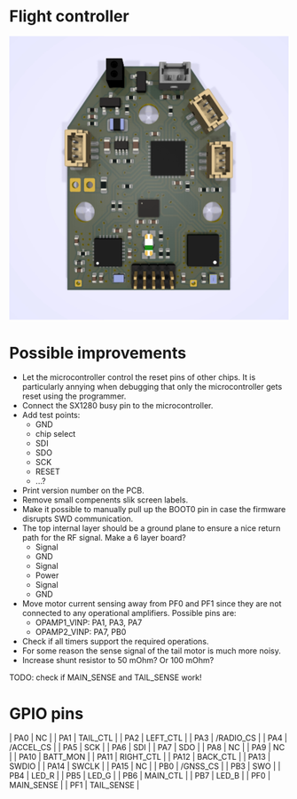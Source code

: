 # Flight controller

![rendering](pictures/pcb.webp)

# Possible improvements

- Let the microcontroller control the reset pins of other chips. It is
  particularly annying when debugging that only the microcontroller gets reset
  using the programmer.
- Connect the SX1280 busy pin to the microcontroller.
- Add test points:
  - GND
  - chip select
  - SDI
  - SDO
  - SCK
  - RESET
  - ...?
- Print version number on the PCB.
- Remove small compenents slik screen labels.
- Make it possible to manually pull up the BOOT0 pin in case the firmware disrupts SWD communication.
- The top internal layer should be a ground plane to ensure a nice return path for the RF signal. Make a 6 layer board?
  - Signal
  - GND
  - Signal
  - Power
  - Signal
  - GND
- Move motor current sensing away from PF0 and PF1 since they are not connected to any operational amplifiers. Possible pins are:
  - OPAMP1_VINP: PA1, PA3, PA7
  - OPAMP2_VINP: PA7, PB0
- Check if all timers support the required operations.
- For some reason the sense signal of the tail motor is much more noisy.
- Increase shunt resistor to 50 mOhm? Or 100 mOhm?

TODO: check if MAIN_SENSE and TAIL_SENSE work!

# GPIO pins

| PA0  | NC         |
| PA1  | TAIL_CTL   |
| PA2  | LEFT_CTL   |
| PA3  | /RADIO_CS  |
| PA4  | /ACCEL_CS  |
| PA5  | SCK        |
| PA6  | SDI        |
| PA7  | SDO        |
| PA8  | NC         |
| PA9  | NC         |
| PA10 | BATT_MON   |
| PA11 | RIGHT_CTL  |
| PA12 | BACK_CTL   |
| PA13 | SWDIO      |
| PA14 | SWCLK      |
| PA15 | NC         |
| PB0  | /GNSS_CS   |
| PB3  | SWO        |
| PB4  | LED_R      |
| PB5  | LED_G      |
| PB6  | MAIN_CTL   |
| PB7  | LED_B      |
| PF0  | MAIN_SENSE |
| PF1  | TAIL_SENSE |

